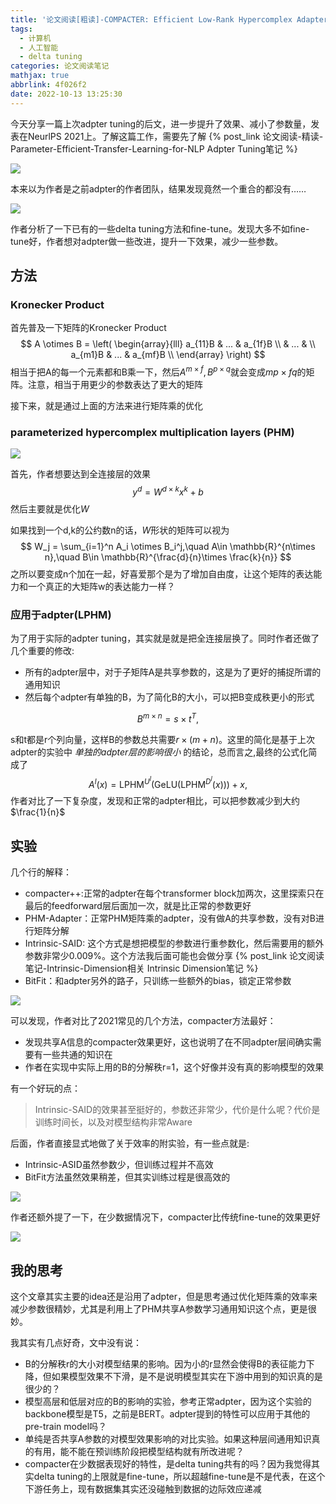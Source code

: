 ```yaml
---
title: '论文阅读[粗读]-COMPACTER: Efficient Low-Rank Hypercomplex Adapter Layers'
tags:
  - 计算机
  - 人工智能
  - delta tuning
categories: 论文阅读笔记
mathjax: true
abbrlink: 4f026f2
date: 2022-10-13 13:25:30
---
```


今天分享一篇上次adpter tuning的后文，进一步提升了效果、减小了参数量，发表在NeurlPS 2021上。了解这篇工作，需要先了解 {% post_link 论文阅读-精读-Parameter-Efficient-Transfer-Learning-for-NLP Adpter Tuning笔记 %}

<!-- more -->

<img src="../files/images/compacter/author.png">

本来以为作者是之前adpter的作者团队，结果发现竟然一个重合的都没有……

<img src="../files/images/compacter/compare.png">

作者分析了一下已有的一些delta tuning方法和fine-tune。发现大多不如fine-tune好，作者想对adpter做一些改进，提升一下效果，减少一些参数。

## 方法

### Kronecker Product

首先普及一下矩阵的Kronecker Product
$$
A \otimes B = 
\left(
\begin{array}{lll}
 a_{11}B & ... & a_{1f}B \\
  & ... & \\
 a_{m1}B & ... & a_{mf}B \\
\end{array}
\right)
$$
相当于把A的每一个元素都和B乘一下，然后$A^{m\times f},B^{p\times q}$就会变成$mp \times fq$的矩阵。注意，相当于用更少的参数表达了更大的矩阵

接下来，就是通过上面的方法来进行矩阵乘的优化

###  parameterized hypercomplex multiplication layers (PHM)

<img src="../files/images/compacter/multiply.png">

首先，作者想要达到全连接层的效果
$$
y^d = W^{d\times k}x^k + b
$$
然后主要就是优化$W$

如果找到一个d,k的公约数n的话，$W$形状的矩阵可以视为
$$
W_j = \sum_{i=1}^n A_i \otimes B_i^j,\quad A\in \mathbb{R}^{n\times n},\quad B\in \mathbb{R}^{\frac{d}{n}\times \frac{k}{n}}
$$
之所以要变成n个加在一起，好喜爱那个是为了增加自由度，让这个矩阵的表达能力和一个真正的大矩阵w的表达能力一样？

### 应用于adpter(LPHM)

为了用于实际的adpter tuning，其实就是就是把全连接层换了。同时作者还做了几个重要的修改:

- 所有的adpter层中，对于子矩阵A是共享参数的，这是为了更好的捕捉所谓的通用知识
- 然后每个adpter有单独的B，为了简化B的大小，可以把B变成秩更小的形式

$$
B^{m\times n} = s \times t^{T},
$$

s和t都是r个列向量，这样B的参数总共需要$r\times(m+n)$。这里的简化是基于上次adpter的实验中 *单独的adpter层的影响很小* 的结论，总而言之,最终的公式化简成了
$$
A^l(x)=\text{LPHM}^{U^l} (\text{GeLU}(\text{LPHM}^{D^l} (x)))+x,
$$
作者对比了一下复杂度，发现和正常的adpter相比，可以把参数减少到大约$\frac{1}{n}$

## 实验

几个行的解释：

- compacter++:正常的adpter在每个transformer block加两次，这里探索只在最后的feedforward层后面加一次，就是比正常的参数更好
- PHM-Adapter：正常PHM矩阵乘的adpter，没有做A的共享参数，没有对B进行矩阵分解
- Intrinsic-SAID: 这个方式是想把模型的参数进行重参数化，然后需要用的额外参数非常少$0.009\%$。这个方法我后面可能也会做分享 {% post_link 论文阅读笔记-Intrinsic-Dimension相关 Intrinsic Dimension笔记 %}
- BitFit：和adpter另外的路子，只训练一些额外的bias，锁定正常参数

<img src="../files/images/compacter/result.png">

可以发现，作者对比了2021常见的几个方法，compacter方法最好：

- 发现共享A信息的compacter效果更好，这也说明了在不同adpter层间确实需要有一些共通的知识在
- 作者在实现中实际上用的B的分解秩r=1，这个好像并没有真的影响模型的效果

有一个好玩的点：

> Intrinsic-SAID的效果甚至挺好的，参数还非常少，代价是什么呢？代价是训练时间长，以及对模型结构非常Aware

后面，作者直接显式地做了关于效率的附实验，有一些点就是:

- Intrinsic-ASID虽然参数少，但训练过程并不高效
- BitFit方法虽然效果稍差，但其实训练过程是很高效的

<img src="../files/images/compacter/efficient.png">

作者还额外提了一下，在少数据情况下，compacter比传统fine-tune的效果更好

<img src="../files/images/compacter/low_data.png">

## 我的思考

这个文章其实主要的idea还是沿用了adpter，但是思考通过优化矩阵乘的效率来减少参数很精妙，尤其是利用上了PHM共享A参数学习通用知识这个点，更是很妙。

我其实有几点好奇，文中没有说：

- B的分解秩r的大小对模型结果的影响。因为小的r显然会使得B的表征能力下降，但如果模型效果不下滑，是不是说明模型其实在下游中用到的知识真的是很少的？
- 模型高层和低层对应的B的影响的实验，参考正常adpter，因为这个实验的backbone模型是T5，之前是BERT。adpter提到的特性可以应用于其他的pre-train model吗？
- 单纯是否共享A参数的对模型效果影响的对比实验。如果这种层间通用知识真的有用，能不能在预训练阶段把模型结构就有所改进呢？
- compacter在少数据表现好的特性，是delta tuning共有的吗？因为我觉得其实delta tuning的上限就是fine-tune，所以超越fine-tune是不是代表，在这个下游任务上，现有数据集其实还没碰触到数据的边际效应递减
